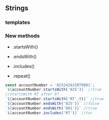 ## Strings

### templates

### New methods

* .startsWith()

* .endsWith()

* .includes()

* .repeat()

```js
const accountNumber = '825242631RT0001';
`${accountNumber.startsWith('825')}` //true
//startsWith RT after 9?
`${accountNumber.startsWith('RT',9)}` //true
`${accountNumber.endsWith('825')}` //false
`${accountNumber.endsWith('001')}` //true
`${accountNumber.includes('RT')}` //tur
```
